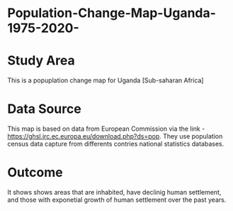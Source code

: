 # Population-Change-Map-Uganda-1975-2020-

# Study Area
This is a popuplation change map for Uganda [Sub-saharan Africa]

# Data Source
This map is based on data from European Commission via the link - https://ghsl.jrc.ec.europa.eu/download.php?ds=pop. They use population census data capture from differents contries national statistics databases.

# Outcome
It shows shows areas that are inhabited, have declinig human settlement, and those with exponetial growth of human settlement over the past years.
